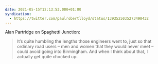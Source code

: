 ```yaml
---
date: 2021-05-15T12:13:53.000+01:00
syndication:
  - https://twitter.com/paulrobertlloyd/status/1393525035273490432
---
```

Alan Partridge on Spaghetti Junction:

> It’s quite humbling the lengths those engineers went to, just so that ordinary road users – men and women that they would never meet – could avoid going into Birmingham. And when I think about that, I actually get quite chocked up.
